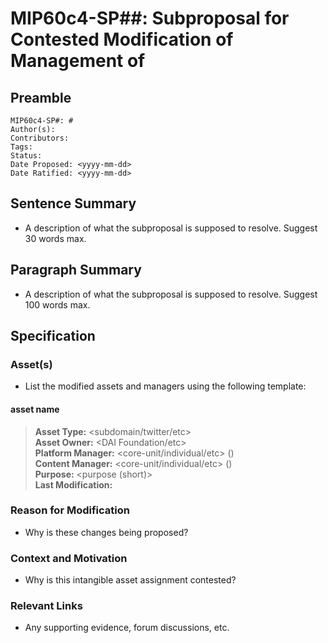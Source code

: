 # MIP60c4-SP##: Subproposal for Contested Modification of Management of <Intangible Asset>

## Preamble
```
MIP60c4-SP#: #
Author(s):
Contributors:
Tags: 
Status: 
Date Proposed: <yyyy-mm-dd>
Date Ratified: <yyyy-mm-dd>
```

## Sentence Summary

- A description of what the subproposal is supposed to resolve. Suggest 30 words max.

## Paragraph Summary

- A description of what the subproposal is supposed to resolve. Suggest 100 words max.

## Specification

### Asset(s)

- List the modified assets and managers using the following template:

#### asset name

> **Asset Type:** <subdomain/twitter/etc>  
> **Asset Owner:** <DAI Foundation/etc>  
> **Platform Manager:** <core-unit/individual/etc> (<contact email>)  
> **Content Manager:** <core-unit/individual/etc> (<contact email>)  
> **Purpose:** <purpose (short)>  
> **Last Modification:** <link to last modification>  

### Reason for Modification

- Why is these changes being proposed?

### Context and Motivation

- Why is this intangible asset assignment contested?

### Relevant Links

- Any supporting evidence, forum discussions, etc.
